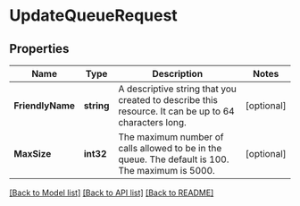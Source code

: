 # UpdateQueueRequest

## Properties

Name | Type | Description | Notes
------------ | ------------- | ------------- | -------------
**FriendlyName** | **string** | A descriptive string that you created to describe this resource. It can be up to 64 characters long. | [optional] 
**MaxSize** | **int32** | The maximum number of calls allowed to be in the queue. The default is 100. The maximum is 5000. | [optional] 

[[Back to Model list]](../README.md#documentation-for-models) [[Back to API list]](../README.md#documentation-for-api-endpoints) [[Back to README]](../README.md)


